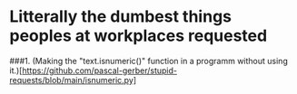 # Litterally the dumbest things peoples at workplaces requested

###1. (Making the "text.isnumeric()" function in a programm without using it.)[https://github.com/pascal-gerber/stupid-requests/blob/main/isnumeric.py]